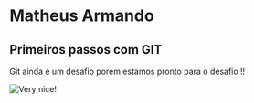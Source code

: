 
# Matheus Armando

## Primeiros passos com GIT
Git ainda é um desafio porem estamos pronto para o desafio !!

![Very nice!](https://dealerdirect.github.io/Memes/img/png/nice.png)